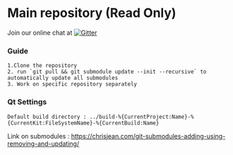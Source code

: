 # Main repository (Read Only)

Join our online chat at [![Gitter](https://badges.gitter.im/gitterHQ/gitter.svg)](https://gitter.im/atomic/nlp)


### Guide
```
1.Clone the repository
2. run `git pull && git submodule update --init --recursive` to automatically update all submodules
3. Work on specific repository separately
```

### Qt Settings
```
Default build directory : ../build-%{CurrentProject:Name}-%{CurrentKit:FileSystemName}-%{CurrentBuild:Name}
```

Link on submodules : https://chrisjean.com/git-submodules-adding-using-removing-and-updating/
